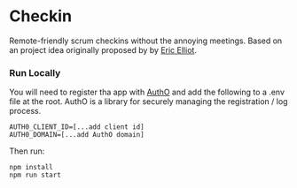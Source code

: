 # Checkin

Remote-friendly scrum checkins without the annoying meetings. Based on an project idea originally proposed by by [Eric Elliot](https://medium.com/@_ericelliott).

### Run Locally

You will need to register tha app with [AuthO](https://auth0.com/) and add the following to a .env file at the root. AuthO is a library for securely managing the registration / log process. 

```
AUTH0_CLIENT_ID=[...add client id]
AUTH0_DOMAIN=[...add AuthO domain]
```

Then run:

```
npm install
npm run start
```
